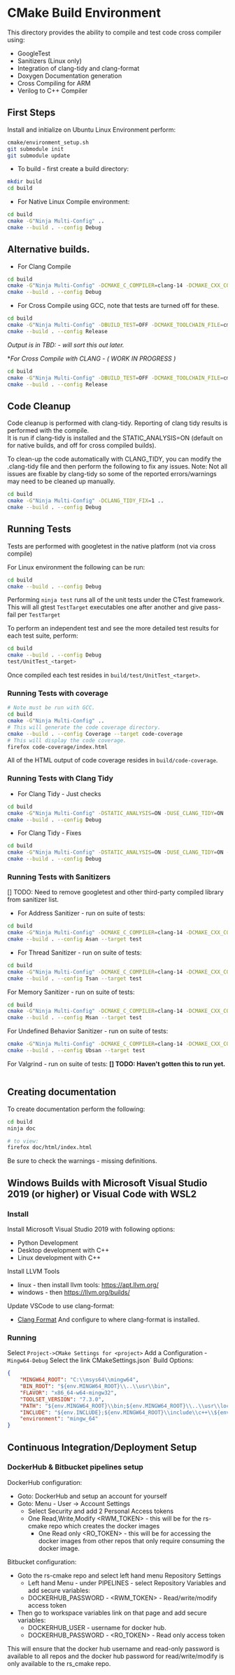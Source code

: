 # CMake Build Environment

This directory provides the ability to compile and test code cross compiler using:

* GoogleTest
* Sanitizers (Linux only)
* Integration of clang-tidy and clang-format
* Doxygen Documentation generation
* Cross Compiling for ARM
* Verilog to C++ Compiler

## First Steps

Install and initialize on Ubuntu Linux Environment perform:

```bash
cmake/environment_setup.sh
git submodule init
git submodule update
```

* To build - first create a build directory:

```bash
mkdir build
cd build
```

* For Native Linux Compile environment:

```bash
cd build
cmake -G"Ninja Multi-Config" ..
cmake --build . --config Debug
```

## Alternative builds.

* For Clang Compile

```bash
cd build
cmake -G"Ninja Multi-Config" -DCMAKE_C_COMPILER=clang-14 -DCMAKE_CXX_COMPILER=clang++-14 ..
cmake --build . --config Debug
```

* For Cross Compile using GCC, note that tests are turned off for these.

```bash
cd build
cmake -G"Ninja Multi-Config" -DBUILD_TEST=OFF -DCMAKE_TOOLCHAIN_FILE=cmake/toolchain/arm-gcc.toolchain.cmake ..
cmake --build . --config Release
```

*Output is in TBD: - will sort this out later.*

**For Cross Compile with CLANG - *( WORK IN PROGRESS )**

```bash
cd build
cmake -G"Ninja Multi-Config" -DBUILD_TEST=OFF -DCMAKE_TOOLCHAIN_FILE=cmake/toolchain/arm-clang.toolchain.cmake ..
cmake --build . --config Release
```

## Code Cleanup

Code cleanup is performed with clang-tidy.  Reporting of clang tidy results is performed with the compile.  
It is run if clang-tidy is installed and the STATIC_ANALYSIS=ON (default on for native builds, and off for cross compiled builds).

To clean-up the code automatically with CLANG_TIDY, you can modify the .clang-tidy file and then perform the following to fix any issues.
Note: Not all issues are fixable by clang-tidy so some of the reported errors/warnings may need to be cleaned up manually.

```bash
cd build
cmake -G"Ninja Multi-Config" -DCLANG_TIDY_FIX=1 ..
cmake --build . --config Debug
```


## Running Tests

Tests are performed with googletest in the native platform (not via cross compile)

For Linux environment the following can be run:

```bash
cd build
cmake --build . --config Debug
```

Performing `ninja test` runs all of the unit tests under the CTest framework.  This will all gtest `TestTarget` executables one after another and give pass-fail per `TestTarget`

To perform an independent test and see the more detailed test results for each test suite, perform:

```bash
cd build
cmake --build . --config Debug
test/UnitTest_<target>
```

Once compiled each test resides in `build/test/UnitTest_<target>`.

### Running Tests with coverage

```bash
# Note must be run with GCC.
cd build
cmake -G"Ninja Multi-Config" ..
# This will generate the code coverage directory.
cmake --build . --config Coverage --target code-coverage
# This will display the code coverage.
firefox code-coverage/index.html
```

All of the HTML output of code coverage resides in `build/code-coverage`.

### Running Tests with Clang Tidy

* For Clang Tidy - Just checks

```bash
cd build
cmake -G"Ninja Multi-Config" -DSTATIC_ANALYSIS=ON -DUSE_CLANG_TIDY=ON ../.
cmake --build . --config Debug
```

* For Clang Tidy - Fixes

```bash
cd build
cmake -G"Ninja Multi-Config" -DSTATIC_ANALYSIS=ON -DUSE_CLANG_TIDY=ON -DCLANG_TIDY_FIX=ON ../.
cmake --build . --config Debug
```

### Running Tests with Sanitizers

[] TODO: Need to remove googletest and other third-party compiled library from sanitizer list.

* For Address Sanitizer - run on suite of tests:

```bash
cd build
cmake -G"Ninja Multi-Config" -DCMAKE_C_COMPILER=clang-14 -DCMAKE_CXX_COMPILER=clang++-14 ..
cmake --build . --config Asan --target test
```

* For Thread Sanitizer - run on suite of tests:

```bash
cd build
cmake -G"Ninja Multi-Config" -DCMAKE_C_COMPILER=clang-14 -DCMAKE_CXX_COMPILER=clang++-14 ..
cmake --build . --config Tsan --target test
```

For Memory Sanitizer - run on suite of tests:

```bash
cd build
cmake -G"Ninja Multi-Config" -DCMAKE_C_COMPILER=clang-14 -DCMAKE_CXX_COMPILER=clang++-14 ..
cmake --build . --config Msan --target test
```

For Undefined Behavior Sanitizer - run on suite of tests:

```bash
cmake -G"Ninja Multi-Config" -DCMAKE_C_COMPILER=clang-14 -DCMAKE_CXX_COMPILER=clang++-14 ..
cmake --build . --config Ubsan --target test
```

For Valgrind - run on suite of tests:
**[] TODO:  Haven't gotten this to run yet.**

```bash
```
 
## Creating documentation

To create documentation perform the following:

```bash
cd build
ninja doc

# to view:
firefox doc/html/index.html
```

Be sure to check the warnings - missing definitions.

## Windows Builds with Microsoft Visual Studio 2019 (or higher) or Visual Code with WSL2

### Install

Install Microsoft Visual Studio 2019 with following options:

* Python Development
* Desktop development with C++
* Linux development with C++

Install LLVM Tools

* linux - then install llvm tools:  https://apt.llvm.org/
* windows - then https://llvm.org/builds/

Update VSCode to use clang-format:
* [Clang Format](https://marketplace.visualstudio.com/items?itemName=xaver.clang-format)
And configure to where clang-format is installed.

### Running

Select `Project->CMake Settings for <project>`
Add a Configuration - `Mingw64-Debug`
Select the link CMakeSettings.json`
Build Options:

```json
{
    "MINGW64_ROOT": "C:\\msys64\\mingw64",
    "BIN_ROOT": "${env.MINGW64_ROOT}\\..\\usr\\bin",
    "FLAVOR": "x86_64-w64-mingw32",
    "TOOLSET_VERSION": "7.3.0",
    "PATH": "${env.MINGW64_ROOT}\\bin;${env.MINGW64_ROOT}\\..\\usr\\local\\bin;${env.MINGW64_ROOT}\\..\\usr\\bin;${env.MINGW64_ROOT}\\..\\bin;${env.PATH}",
    "INCLUDE": "${env.INCLUDE};${env.MINGW64_ROOT}\\include\\c++\\${env.TOOLSET_VERSION};${env.MINGW64_ROOT}\\include\\c++\\${env.TOOLSET_VERSION}\\tr1;${env.MINGW64_ROOT}\\include\\c++\\${env.TOOLSET_VERSION}\\${env.FLAVOR}",
    "environment": "mingw_64"
}
```

## Continuous Integration/Deployment Setup

### DockerHub & Bitbucket pipelines setup

DockerHub configuration:

* Goto:  DockerHub and setup an account for yourself
* Goto: Menu - User -> Account Settings
  * Select Security and add 2 Personal Access tokens
  * One Read,Write,Modify <RWM_TOKEN> - this will be for the rs-cmake repo which creates the docker images
    * One Read only <RO_TOKEN> - this will be for accessing the docker images from other repos that only require
      consuming the docker image.

Bitbucket configuration:

* Goto the rs-cmake repo and select left hand menu Repository Settings
  * Left hand Menu - under PIPELINES - select Repository Variables and add secure variables:
  * DOCKERHUB_PASSWORD - <RWM_TOKEN> - Read/write/modify access token
* Then go to workspace variables link on that page and add secure variables:
  * DOCKERHUB_USER - username for docker hub.
  * DOCKERHUB_PASSWORD - <RO_TOKEN> - Read only access token

This will ensure that the docker hub username and read-only password is available to all repos
and the docker hub password for read/write/modify is only available to the rs_cmake repo.